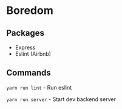 # Boredom

## Packages

- Express
- Eslint (Airbnb)

## Commands

`yarn run lint` - Run eslint

`yarn run server` - Start dev backend server
